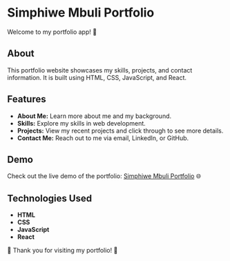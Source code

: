 # Simphiwe Mbuli Portfolio

Welcome to my portfolio app! 🚀

## About

This portfolio website showcases my skills, projects, and contact information. It is built using HTML, CSS, JavaScript, and React.

## Features

- **About Me:** Learn more about me and my background.
- **Skills:** Explore my skills in web development.
- **Projects:** View my recent projects and click through to see more details.
- **Contact Me:** Reach out to me via email, LinkedIn, or GitHub.

## Demo

Check out the live demo of the portfolio: [Simphiwe Mbuli Portfolio](https://simphiwembuli-portfolio.netlify.app/) 🌐

## Technologies Used

- **HTML**
- **CSS**
- **JavaScript**
- **React**

🌟 Thank you for visiting my portfolio! 🌟
